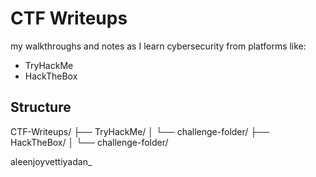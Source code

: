 # CTF Writeups

my walkthroughs and notes as I learn cybersecurity from platforms like:

- TryHackMe
- HackTheBox

## Structure

CTF-Writeups/
├── TryHackMe/
│ └── challenge-folder/
├── HackTheBox/
│ └── challenge-folder/


aleenjoyvettiyadan_
